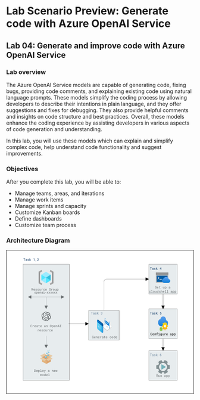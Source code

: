 # Lab Scenario Preview: Generate code with Azure OpenAI Service

## Lab 04: Generate and improve code with Azure OpenAI Service

### Lab overview

The Azure OpenAI Service models are capable of generating code, fixing bugs, providing code comments, and explaining existing code using natural language prompts. These models simplify the coding process by allowing developers to describe their intentions in plain language, and they offer suggestions and fixes for debugging. They also provide helpful comments and insights on code structure and best practices. Overall, these models enhance the coding experience by assisting developers in various aspects of code generation and understanding.

In this lab, you will use these models which can explain and simplify complex code, help understand code functionality and suggest improvements.

### Objectives

After you complete this lab, you will be able to:

-   Manage teams, areas, and iterations
-   Manage work items
-   Manage sprints and capacity
-   Customize Kanban boards
-   Define dashboards
-   Customize team process

### Architecture Diagram

  ![](media/lab-04-ad.PNG "Architecture Diagram")
